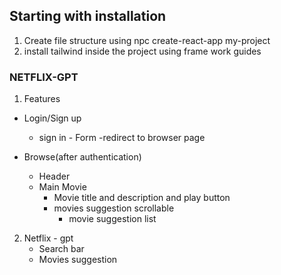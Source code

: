 ## Starting with installation 
1. Create file structure using npc create-react-app my-project
2. install tailwind inside the project using frame work guides

### NETFLIX-GPT
1. Features
- Login/Sign up
  - sign in - Form
  -redirect to browser page

- Browse(after authentication)
  - Header
  - Main Movie
    - Movie title and description and play button
    - movies suggestion scrollable
      - movie suggestion list

2. Netflix - gpt
   - Search bar 
   - Movies suggestion


